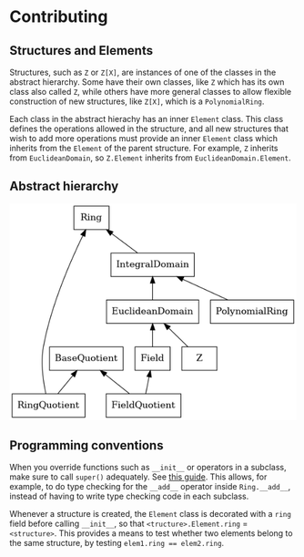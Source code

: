 # Contributing


## Structures and Elements

Structures, such as `Z` or `Z[X]`, are instances of one of the classes in the abstract hierarchy. Some have their own classes, like `Z` which has its own class also called `Z`, while others have more general classes to allow flexible construction of new structures, like `Z[X]`, which is a `PolynomialRing`.

Each class in the abstract hierachy has an inner `Element` class. This class defines the operations allowed in the structure, and all new structures that wish to add more operations must provide an inner `Element` class which inherits from the `Element` of the parent structure. For example, `Z` inherits from `EuclideanDomain`, so `Z.Element` inherits from `EuclideanDomain.Element`.

## Abstract hierarchy

![hierachy](doc/diagrams/hierarchy.png)


## Programming conventions

When you override functions such as `__init__` or operators in a subclass, make sure to call `super()` adequately. See [this guide](https://rhettinger.wordpress.com/2011/05/26/super-considered-super/). This allows, for example, to do type checking for the `__add__` operator inside `Ring.__add__`, instead of having to write type checking code in each subclass.


Whenever a structure is created, the `Element` class is decorated with a `ring` field before calling `__init__`, so that `<tructure>.Element.ring` = `<structure>`. This provides a means to test whether two elements belong to the same structure, by testing `elem1.ring == elem2.ring`.


